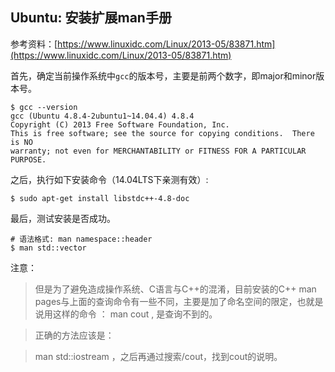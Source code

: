 ## Ubuntu: 安装扩展man手册

参考资料：[https://www.linuxidc.com/Linux/2013-05/83871.htm](https://www.linuxidc.com/Linux/2013-05/83871.htm)

首先，确定当前操作系统中`gcc`的版本号，主要是前两个数字，即major和minor版本号。
```shell
$ gcc --version
gcc (Ubuntu 4.8.4-2ubuntu1~14.04.4) 4.8.4
Copyright (C) 2013 Free Software Foundation, Inc.
This is free software; see the source for copying conditions.  There is NO
warranty; not even for MERCHANTABILITY or FITNESS FOR A PARTICULAR PURPOSE.

```

之后，执行如下安装命令（14.04LTS下亲测有效）:
```shell
$ sudo apt-get install libstdc++-4.8-doc
```

最后，测试安装是否成功。
```shell
# 语法格式: man namespace::header
$ man std::vector
```

注意：
> 但是为了避免造成操作系统、C语言与C++的混淆，目前安装的C++ man pages与上面的查询命令有一些不同，主要是加了命名空间的限定，也就是说用这样的命令 ： man cout , 是查询不到的。

> 正确的方法应该是：

> man std::iostream ，之后再通过搜索/cout，找到cout的说明。
